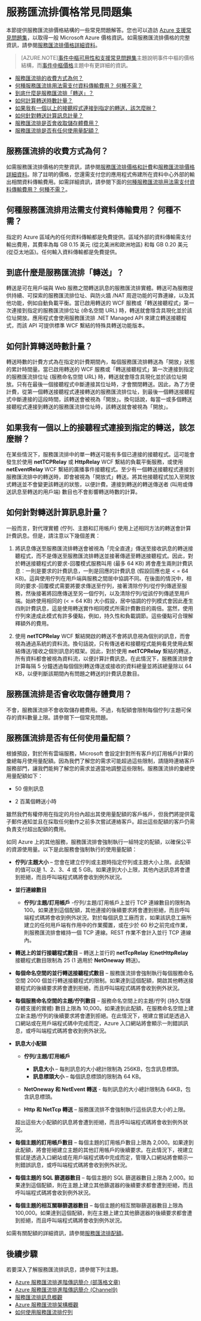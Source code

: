 <properties 
   pageTitle="服務匯流排價格常見問題集 | Microsoft Azure"
   description="回答一些有關服務匯流排價格結構的常見問題。"
   services="service-bus"
   documentationCenter="na"
   authors="sethmanheim"
   manager="timlt"
   editor="tysonn" />
<tags 
   ms.service="service-bus"
   ms.devlang="na"
   ms.topic="article"
   ms.tgt_pltfrm="na"
   ms.workload="na"
   ms.date="09/09/2015"
   ms.author="sethm" />

# 服務匯流排價格常見問題集

本節提供服務匯流排價格結構的一些常見問題解答。您也可以造訪 [Azure 支援常見問題集](http://go.microsoft.com/fwlink/?LinkID=185083)，以取得一般 Microsoft Azure 價格資訊。如需服務匯流排價格的完整資訊，請參閱[服務匯流排價格詳細資料](http://azure.microsoft.com/pricing/details/service-bus/)。

>[AZURE.NOTE][事件中樞可用性和支援常見問題集](event-hubs-availability-and-support-faq.md)主題說明事件中樞的價格結構，而[事件中樞價格](http://azure.microsoft.com/pricing/details/event-hubs/)主題中有更詳細的資訊。

- [服務匯流排的收費方式為何？](#How-do-you-charge-for-Service-Bus?)
- [何種服務匯流排用法需支付資料傳輸費用？ 何種不需？](#What-usage-of-Service-Bus-is-subject-to-data-transfer?-What-is-not?)
- [到底什麼是服務匯流排「轉送」？](#What-exactly-is-a-Service-Bus-"relay"?)
- [如何計算轉送時數計量？](#How-is-the-Relay-Hours-meter-calculated?)
- [如果我有一個以上的接聽程式連接到指定的轉送，該怎麼辦？](#What-if-I-have-more-than-one-listener-connected-to-a-given-relay?)
- [如何針對轉送計算訊息計量？](#How-is-the-Messages-meter-calculated-for-relays?)
- [服務匯流排是否會收取儲存體費用？](#Does-Service-Bus-charge-for-storage?)
- [服務匯流排是否有任何使用量配額？](#Does-Service-Bus-have-any-usage-quotas?)

## 服務匯流排的收費方式為何？

如需服務匯流排價格的完整資訊，請參閱[服務匯流排價格和計費](https://msdn.microsoft.com/library/dn831889.aspx)和[服務匯流排價格詳細資料](http://azure.microsoft.com/pricing/details/service-bus/)。除了註明的價格，您還需支付您的應用程式佈建所在資料中心外部的輸出相關資料傳輸費用。如需詳細資訊，請參閱下面的[何種服務匯流排用法需支付資料傳輸費用？ 何種不需？](#What-usage-of-Service-Bus-is-subject-to-data-transfer?-What-is-not?)。

## 何種服務匯流排用法需支付資料傳輸費用？ 何種不需？

指定的 Azure 區域內的任何資料傳輸都是免費提供。區域外部的資料傳輸需支付輸出費用，其費率為每 GB 0.15 美元 (從北美洲和歐洲地區) 和每 GB 0.20 美元 (從亞太地區)。任何輸入資料傳輸都是免費提供。

## 到底什麼是服務匯流排「轉送」？

轉送是可在用戶端與 Web 服務之間轉送訊息的服務匯流排實體。轉送可為服務提供持續、可探索的服務匯流排位址、與防火牆 /NAT 周遊功能的可靠連線，以及其他功能，例如自動負載平衡。當已啟用轉送的 WCF 服務或「轉送接聽程式」第一次連接到指定的服務匯流排位址 (命名空間 URL) 時，轉送就會隱含具現化並於該位址開放。應用程式會使用服務匯流排 .NET Managed API 來建立轉送接聽程式，而該 API 可提供標準 WCF 繫結的特殊具轉送功能版本。

## 如何計算轉送時數計量？

轉送時數的計費方式為在指定的計費期間內，每個服務匯流排轉送為「開放」狀態的累計時間量。當已啟用轉送的 WCF 服務或「轉送接聽程式」第一次連接到指定的服務匯流排位址 (服務命名空間 URL) 時，轉送就會隱含具現化並於該位址開放。只有在最後一個接聽程式中斷連接其位址時，才會關閉轉送。因此，為了方便計費，從第一個轉送接聽程式連接轉送的服務匯流排位址，到最後一個轉送接聽程式中斷連接的這段時間，該轉送會被視為「開放」。換句話說，每當一或多個轉送接聽程式連接到轉送的服務匯流排位址時，該轉送就會被視為「開放」。

## 如果我有一個以上的接聽程式連接到指定的轉送，該怎麼辦？

在某些情況下，服務匯流排中的單一轉送可能有多個已連接的接聽程式。這可能會發生於使用 **netTCPRelay** 或 **HttpRelay** WCF 繫結的負載平衡服務，或使用 **netEventRelay** WCF 繫結的廣播事件接聽程式。至少有一個轉送接聽程式連接到服務匯流排中的轉送時，即會被視為「開放式」轉送。將其他接聽程式加入至開放式轉送並不會變更該轉送的狀態，以便計費。連接到轉送的轉送傳送者 (叫用或傳送訊息至轉送的用戶端) 數目也不會影響轉送時數的計算。

## 如何針對轉送計算訊息計量？

一般而言，對代理實體 (佇列、主題和訂用帳戶) 使用上述相同方法的轉送會計算計費訊息。但是，請注意以下幾個差異：

1. 將訊息傳送至服務匯流排轉送會被視為「完全直達」傳送至接收訊息的轉送接聽程式，而不是傳送至服務匯流排轉送並接著傳遞至轉送接聽程式。因此，對於轉送接聽程式的要求-回覆模式服務叫用 (最多 64 KB) 將會產生兩則計費訊息︰一則是要求的計費訊息，一則是回應的計費訊息 (假設回應也是 < = 64 KB)。這與使用佇列在用戶端與服務之間居中協調不同。在後面的情況中，相同的要求-回覆模式需要將要求傳送至佇列，接著清除佇列/從佇列傳遞至服務，然後接著將回應傳送至另一個佇列，以及清除佇列/從該佇列傳遞至用戶端。始終使用相同的 (< = 64 KB) 大小假設，居中協調的佇列模式會因此產生四則計費訊息，這是使用轉送實作相同模式所需計費數目的兩倍。當然，使用佇列來達成此模式有許多優點，例如，持久性和負載調節。這些優點可合理解釋額外的費用。

2. 使用 **netTCPRelay** WCF 繫結開啟的轉送不會將訊息視為個別的訊息，而會視為通過系統的資料流。換句話說，只有傳送者和接聽程式能夠看見使用此繫結傳送/接收之個別訊息的框架。因此，對於使用 **netTCPRelay** 繫結的轉送，所有資料都會被視為資料流，以便計算計費訊息。在此情況下，服務匯流排會計算每隔 5 分鐘透過每個個別轉送傳送或接收的資料總量並將該總量除以 64 KB，以便判斷該期間內有問題之轉送的計費訊息數目。

## 服務匯流排是否會收取儲存體費用？

不會，服務匯流排不會收取儲存體費用。不過，有配額會限制每個佇列/主題可保存的資料數量上限。請參閱下一個常見問題。

## 服務匯流排是否有任何使用量配額？

根據預設，對於所有雲端服務，Microsoft 會設定針對所有客戶的訂用帳戶計算的彙總每月使用量配額。因為我們了解您的需求可能超過這些限制，請隨時連絡客戶服務部門，讓我們能夠了解您的需求並適當地調整這些限制。服務匯流排的彙總使用量配額如下：

- 50 億則訊息

- 2 百萬個轉送小時

雖然我們有權停用在指定的月份內超出其使用量配額的客戶帳戶，但我們將提供電子郵件通知並且在採取任何動作之前多次嘗試連絡客戶。超出這些配額的客戶仍需負責支付超出配額的費用。

如同 Azure 上的其他服務，服務匯流排會強制執行一組特定的配額，以確保公平的資源使用量。以下是此服務會強制執行的使用量配額：

- **佇列/主題大小** – 您會在建立佇列或主題時指定佇列或主題大小上限。此配額的值可以是 1、2、3、4 或 5 GB。如果達到大小上限，其他內送訊息將會遭到拒絕，而且呼叫端程式碼將會收到例外狀況。

- **並行連線數目**
	- **佇列/主題/訂用帳戶** -佇列/主題/訂用帳戶上並行 TCP 連線數目的限制為 100。如果達到這個配額，其他連接的後續要求將會遭到拒絕，而且呼叫端程式碼將會收到例外狀況。對於每個訊息工廠而言，如果該訊息工廠所建立的任何用戶端有作用中的作業擱置，或在少於 60 秒之前完成作業，則服務匯流排會維持一個 TCP 連線。REST 作業不會計入並行 TCP 連線內。


- **轉送上的並行接聽程式數目** – 轉送上並行的 **netTcpRelay** 和**netHttpRelay** 接聽程式數目限制為 25 (1 適用於 **NetOneway** 轉送)。

- **每個命名空間的並行轉送接聽程式數目** – 服務匯流排會強制執行每個服務命名空間 2000 個並行轉送接聽程式的限制。如果達到這個配額，開啟其他轉送接聽程式的後續要求將會遭到拒絕，而且呼叫端程式碼將會收到例外狀況。

- **每個服務命名空間的主題/佇列數目** – 服務命名空間上的主題/佇列 (持久型儲存體支援的實體) 數目上限為 10,000。如果達到此配額，在服務命名空間上建立新主題/佇列的後續要求將會遭到拒絕。在此情況下，視建立嘗試是透過入口網站或在用戶端程式碼中完成而定，Azure 入口網站將會顯示一則錯誤訊息，或呼叫端程式碼將會收到例外狀況。

- **訊息大小配額**
	- **佇列/主題/訂用帳戶**
		- **訊息大小** – 每則訊息的大小總計限制為 256KB，包含訊息標頭。
		- **訊息標頭大小** – 每個訊息標頭的限制為 64 KB。

	- **NetOneway 和 NetEvent 轉送** - 每則訊息的大小總計限制為 64KB，包含訊息標頭。
	- **Http 和 NetTcp 轉送** – 服務匯流排不會強制執行這些訊息大小的上限。

	超出這些大小配額的訊息將會遭到拒絕，而且呼叫端程式碼將會收到例外狀況。

- **每個主題的訂用帳戶數目** – 每個主題的訂用帳戶數目上限為 2,000。如果達到此配額，將會拒絕建立主題的其他訂用帳戶的後續要求。在此情況下，視建立嘗試是透過入口網站或在用戶端程式碼中完成而定，管理入口網站將會顯示一則錯誤訊息，或呼叫端程式碼將會收到例外狀況。

- **每個主題的 SQL 篩選器數目** – 每個主題的 SQL 篩選器數目上限為 2,000。如果達到這個配額，則在主題上建立其他篩選器的後續要求都會遭到拒絕，而且呼叫端程式碼將會收到例外狀況。

- **每個主題的相互關聯篩選器數目** – 每個主題的相互關聯篩選器數目上限為 100,000。如果達到這個配額，則在主題上建立其他篩選器的後續要求都會遭到拒絕，而且呼叫端程式碼將會收到例外狀況。

如需有關配額的詳細資訊，請參閱[服務匯流排配額](service-bus-quotas.md)。

## 後續步驟

若要深入了解服務匯流排訊息，請參閱下列主題。

- [Azure 服務匯流排進階傳訊簡介 (部落格文章)](http://azure.microsoft.com/blog/introducing-azure-service-bus-premium-messaging/)
- [Azure 服務匯流排進階傳訊簡介 (Channel9)](https://channel9.msdn.com/Blogs/Subscribe/Introducing-Azure-Service-Bus-Premium-Messaging)
- [服務匯流排訊息概觀](service-bus-messaging-overview.md)
- [Azure 服務匯流排架構概觀](fundamentals-service-bus-hybrid-solutions.md)
- [如何使用服務匯流排佇列](service-bus-dotnet-how-to-use-queues.md)

<!---HONumber=Sept15_HO2-->